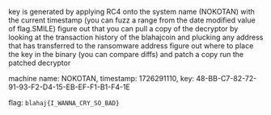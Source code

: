 key is generated by applying RC4 onto the system name (NOKOTAN) with the current timestamp (you can fuzz a range from the date modified value of flag.SMILE)
figure out that you can pull a copy of the decryptor by looking at the transaction history of the blahajcoin and plucking any address that has transferred to the ransomware address
figure out where to place the key in the binary (you can compare diffs) and patch a copy
run the patched decryptor

machine name: NOKOTAN, timestamp: 1726291110, key: 48-BB-C7-82-72-91-93-F2-D4-15-EB-EF-F1-B1-F4-1E

flag: `blahaj{I_WANNA_CRY_SO_BAD}`